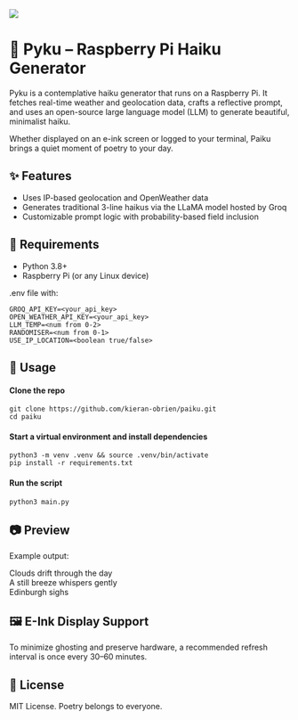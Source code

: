<img src="https://github.com/kieran-obrien/pitest/blob/main/public/readmesplash.png?raw=true"/>

# 🌸 Pyku – Raspberry Pi Haiku Generator

Pyku is a contemplative haiku generator that runs on a Raspberry Pi. It fetches real-time weather and geolocation data, crafts a reflective prompt, and uses an open-source large language model (LLM) to generate beautiful, minimalist haiku.

Whether displayed on an e-ink screen or logged to your terminal, Paiku brings a quiet moment of poetry to your day.

## ✨ Features
- Uses IP-based geolocation and OpenWeather data
- Generates traditional 3-line haikus via the LLaMA model hosted by Groq
- Customizable prompt logic with probability-based field inclusion

## 🔧 Requirements
- Python 3.8+
- Raspberry Pi (or any Linux device)

.env file with:
```
GROQ_API_KEY=<your_api_key>
OPEN_WEATHER_API_KEY=<your_api_key>
LLM_TEMP=<num from 0-2>
RANDOMISER=<num from 0-1>
USE_IP_LOCATION=<boolean true/false>
```

## 🚀 Usage

#### Clone the repo
```
git clone https://github.com/kieran-obrien/paiku.git
cd paiku
```
#### Start a virtual environment and install dependencies
```
python3 -m venv .venv && source .venv/bin/activate
pip install -r requirements.txt
```
#### Run the script
```
python3 main.py
```

## 📷 Preview
Example output:

Clouds drift through the day  
A still breeze whispers gently  
Edinburgh sighs

## 🖼 E-Ink Display Support
To minimize ghosting and preserve hardware, a recommended refresh interval is once every 30–60 minutes.

## 📜 License
MIT License. Poetry belongs to everyone.
